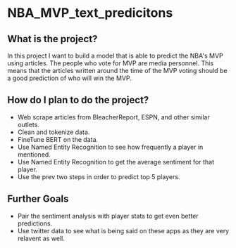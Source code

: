 # NBA_MVP_text_predicitons

## What is the project?
In this project I want to build a model that is able to predict the NBA's MVP using articles. The people who vote for MVP are media personnel. This means that the articles written around the time of the MVP voting should be a good prediction of who will win the MVP. 

## How do I plan to do the project?
- Web scrape articles from BleacherReport, ESPN, and other similar outlets.
- Clean and tokenize data.
- FineTune BERT on the data.
- Use Named Entity Recognition to see how frequently a player in mentioned.
- Use Named Entity Recognition to get the average sentiment for that player.
- Use the prev two steps in order to predict top 5 players.

## Further Goals
- Pair the sentiment analysis with player stats to get even better predictions.
- Use twitter data to see what is being said on these apps as they are very relavent as well.
  
